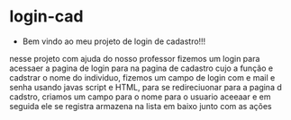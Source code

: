 # login-cad

* Bem vindo ao meu projeto de login de cadastro!!!

nesse projeto com ajuda do nosso professor fizemos um login para acessaer a pagina de login para na pagina de cadastro cujo a função e cadstrar o nome do individuo, fizemos um campo de login com e mail e senha usando javas script e HTML, para se redireciuonar para a pagina d cadstro, criamos um campo para o nome para o usuario aceeaar e em seguida ele se registra armazena na lista em baixo junto com as ações 

